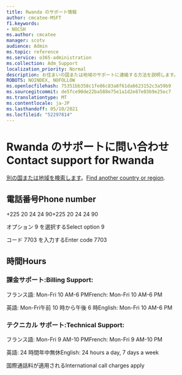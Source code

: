 ```yaml
---
title: Rwanda のサポート情報
author: cmcatee-MSFT
f1.keywords:
- NOCSH
ms.author: cmcatee
manager: scotv
audience: Admin
ms.topic: reference
ms.service: o365-administration
ms.collection: Adm_Support
localization_priority: Normal
description: お住まいの国または地域のサポートに連絡する方法を説明します。
ROBOTS: NOINDEX, NOFOLLOW
ms.openlocfilehash: 75351bb358c1fe86c83a8f61da6623152c3a59b9
ms.sourcegitcommit: de5fce90de22ba588e75e1a1d2e87e03b9e25ec7
ms.translationtype: MT
ms.contentlocale: ja-JP
ms.lasthandoff: 05/10/2021
ms.locfileid: "52297814"
---
```

# <a name="contact-support-for-rwanda"></a><span data-ttu-id="bd0b0-103">Rwanda のサポートに問い合わせ</span><span class="sxs-lookup"><span data-stu-id="bd0b0-103">Contact support for Rwanda</span></span>

<span data-ttu-id="bd0b0-104">[別の国または地域を検索します](../../business-video/get-help-support.md)。</span><span class="sxs-lookup"><span data-stu-id="bd0b0-104">[Find another country or region](../../business-video/get-help-support.md).</span></span>

## <a name="phone-number"></a><span data-ttu-id="bd0b0-105">電話番号</span><span class="sxs-lookup"><span data-stu-id="bd0b0-105">Phone number</span></span>
<span data-ttu-id="bd0b0-106">+225 20 24 24 90</span><span class="sxs-lookup"><span data-stu-id="bd0b0-106">+225 20 24 24 90</span></span>

<span data-ttu-id="bd0b0-107">オプション 9 を選択する</span><span class="sxs-lookup"><span data-stu-id="bd0b0-107">Select option 9</span></span>

<span data-ttu-id="bd0b0-108">コード 7703 を入力する</span><span class="sxs-lookup"><span data-stu-id="bd0b0-108">Enter code 7703</span></span>

## <a name="hours"></a><span data-ttu-id="bd0b0-109">時間</span><span class="sxs-lookup"><span data-stu-id="bd0b0-109">Hours</span></span>
### <a name="billing-support"></a><span data-ttu-id="bd0b0-110">課金サポート:</span><span class="sxs-lookup"><span data-stu-id="bd0b0-110">Billing Support:</span></span>

<span data-ttu-id="bd0b0-111">フランス語: Mon-Fri 10 AM-6 PM</span><span class="sxs-lookup"><span data-stu-id="bd0b0-111">French: Mon-Fri 10 AM-6 PM</span></span>

<span data-ttu-id="bd0b0-112">英語: Mon-Fri午前 10 時から午後 6 時</span><span class="sxs-lookup"><span data-stu-id="bd0b0-112">English: Mon-Fri 10 AM-6 PM</span></span>

### <a name="technical-support"></a><span data-ttu-id="bd0b0-113">テクニカル サポート:</span><span class="sxs-lookup"><span data-stu-id="bd0b0-113">Technical Support:</span></span>

<span data-ttu-id="bd0b0-114">フランス語: Mon-Fri 9 AM-10 PM</span><span class="sxs-lookup"><span data-stu-id="bd0b0-114">French: Mon-Fri 9 AM-10 PM</span></span>

<span data-ttu-id="bd0b0-115">英語: 24 時間年中無休</span><span class="sxs-lookup"><span data-stu-id="bd0b0-115">English: 24 hours a day, 7 days a week</span></span>

<span data-ttu-id="bd0b0-116">国際通話料が適用される</span><span class="sxs-lookup"><span data-stu-id="bd0b0-116">International call charges apply</span></span>
